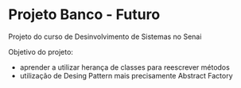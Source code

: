 # Projeto Banco - Futuro
Projeto do curso de Desinvolvimento de Sistemas no Senai

Objetivo do projeto:
 * aprender a utilizar herança de classes para reescrever métodos
 * utilização de Desing Pattern mais precisamente Abstract Factory 
